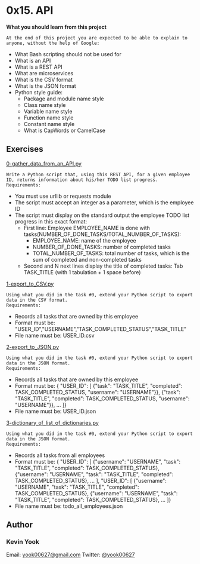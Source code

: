 # 0x15. API

**What you should learn from this project**

    At the end of this project you are expected to be able to explain to anyone, without the help of Google:

* What Bash scripting should not be used for
* What is an API
* What is a REST API
* What are microservices
* What is the CSV format
* What is the JSON format
* Python style guide:
  * Package and module name style
  * Class name style
  * Variable name style
  * Function name style
  * Constant name style
  * What is CapWords or CamelCase

## Exercises

[0-gather_data_from_an_API.py](./0-gather_data_from_an_API.py)
```
Write a Python script that, using this REST API, for a given employee ID, returns information about his/her TODO list progress.
Requirements:
```
* You must use urllib or requests module
* The script must accept an integer as a parameter, which is the employee ID
* The script must display on the standard output the employee TODO list progress in this exact format: 
  * First line: Employee EMPLOYEE_NAME is done with tasks(NUMBER_OF_DONE_TASKS/TOTAL_NUMBER_OF_TASKS): 
    * EMPLOYEE_NAME: name of the employee
    * NUMBER_OF_DONE_TASKS: number of completed tasks 
    * TOTAL_NUMBER_OF_TASKS: total number of tasks, which is the sum of completed and non-completed tasks
  * Second and N next lines display the title of completed tasks: Tab TASK_TITLE (with 1 tabulation + 1 space before)

[1-export_to_CSV.py](./1-export_to_CSV.py)
```
Using what you did in the task #0, extend your Python script to export data in the CSV format.
Requirements:
```
* Records all tasks that are owned by this employee
* Format must be: "USER_ID","USERNAME","TASK_COMPLETED_STATUS","TASK_TITLE"
* File name must be: USER_ID.csv

[2-export_to_JSON.py](./2-export_to_JSON.py)
```
Using what you did in the task #0, extend your Python script to export data in the JSON format.
Requirements:
```
* Records all tasks that are owned by this employee
* Format must be: { "USER_ID": [ {"task": "TASK_TITLE", "completed": TASK_COMPLETED_STATUS, "username": "USERNAME"}}, {"task": "TASK_TITLE", "completed": TASK_COMPLETED_STATUS, "username": "USERNAME"}}, ... ]}
* File name must be: USER_ID.json

[3-dictionary_of_list_of_dictionaries.py](./3-dictionary_of_list_of_dictionaries.py)
```
Using what you did in the task #0, extend your Python script to export data in the JSON format.
Requirements:
```
* Records all tasks from all employees
* Format must be: { "USER_ID": [ {"username": "USERNAME", "task": "TASK_TITLE", "completed": TASK_COMPLETED_STATUS}, {"username": "USERNAME", "task": "TASK_TITLE", "completed": TASK_COMPLETED_STATUS}, ... ], "USER_ID": [ {"username": "USERNAME", "task": "TASK_TITLE", "completed": TASK_COMPLETED_STATUS}, {"username": "USERNAME", "task": "TASK_TITLE", "completed": TASK_COMPLETED_STATUS}, ... ]}
* File name must be: todo_all_employees.json

## Author
### Kevin Yook 
Email: <yook00627@gmail.com> Twitter: [@yook00627](https://twitter.com/yook00627)
